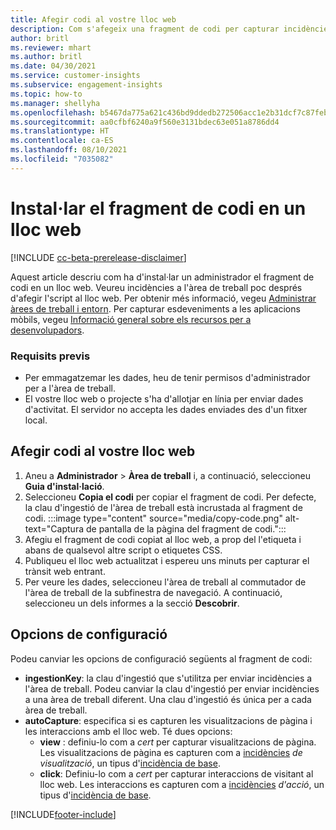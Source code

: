 ```yaml
---
title: Afegir codi al vostre lloc web
description: Com s'afegeix una fragment de codi per capturar incidències al lloc web.
author: britl
ms.reviewer: mhart
ms.author: britl
ms.date: 04/30/2021
ms.service: customer-insights
ms.subservice: engagement-insights
ms.topic: how-to
ms.manager: shellyha
ms.openlocfilehash: b5467da775a621c436bd9ddedb272506acc1e2b31dcf7c87feb5dd11e2daae2b
ms.sourcegitcommit: aa0cfbf6240a9f560e3131bdec63e051a8786dd4
ms.translationtype: HT
ms.contentlocale: ca-ES
ms.lasthandoff: 08/10/2021
ms.locfileid: "7035082"
---
```

# <a name="install-the-code-snippet-on-a-website"></a>Instal·lar el fragment de codi en un lloc web

[!INCLUDE [cc-beta-prerelease-disclaimer](includes/cc-beta-prerelease-disclaimer.md)]

Aquest article descriu com ha d'instal·lar un administrador el fragment de codi en un lloc web. Veureu incidències a l'àrea de treball poc després d'afegir l'script al lloc web. Per obtenir més informació, vegeu [Administrar àrees de treball i entorn](manage-environments-workspaces.md). Per capturar esdeveniments a les aplicacions mòbils, vegeu [Informació general sobre els recursos per a desenvolupadors](developer-resources.md).


### <a name="prerequisites"></a>Requisits previs

* Per emmagatzemar les dades, heu de tenir permisos d'administrador per a l'àrea de treball.
* El vostre lloc web o projecte s'ha d'allotjar en línia per enviar dades d'activitat. El servidor no accepta les dades enviades des d'un fitxer local.


## <a name="add-code-to-your-website"></a>Afegir codi al vostre lloc web
1.  Aneu a **Administrador** > **Àrea de treball** i, a continuació, seleccioneu **Guia d'instal·lació**.
1. Seleccioneu **Copia el codi** per copiar el fragment de codi. Per defecte, la clau d'ingestió de l'àrea de treball està incrustada al fragment de codi.
:::image type="content" source="media/copy-code.png" alt-text="Captura de pantalla de la pàgina del fragment de codi.":::
3. Afegiu el fragment de codi copiat al lloc web, a prop del <head> l'etiqueta i abans de qualsevol altre script o etiquetes CSS.
4.  Publiqueu el lloc web actualitzat i espereu uns minuts per capturar el trànsit web entrant.
5.  Per veure les dades, seleccioneu l'àrea de treball al commutador de l'àrea de treball de la subfinestra de navegació. A continuació, seleccioneu un dels informes a la secció **Descobrir**.

## <a name="configuration-options"></a>Opcions de configuració

Podeu canviar les opcions de configuració següents al fragment de codi:

- **ingestionKey**: la clau d'ingestió que s'utilitza per enviar incidències a l'àrea de treball. Podeu canviar la clau d'ingestió per enviar incidències a una àrea de treball diferent. Una clau d'ingestió és única per a cada àrea de treball. 
- **autoCapture**: especifica si es capturen les visualitzacions de pàgina i les interaccions amb el lloc web. Té dues opcions:
    - **view** : definiu-lo com a *cert* per capturar visualitzacions de pàgina. Les visualitzacions de pàgina es capturen com a [incidències](glossary.md#event) *de visualització*, un tipus d'[incidència de base](glossary.md#base-event).
    - **click**: Definiu-lo com a *cert* per capturar interaccions de visitant al lloc web. Les interaccions es capturen com a [incidències](glossary.md#event) *d'acció*, un tipus d'[incidència de base](glossary.md#base-event).

[!INCLUDE[footer-include](../includes/footer-banner.md)]

